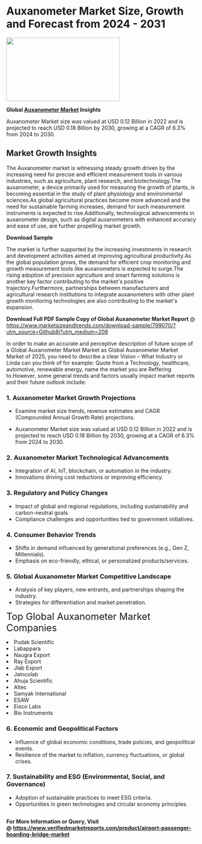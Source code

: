 <H1>Auxanometer Market Size, Growth and Forecast from 2024 - 2031</H1><img class="aligncenter size-medium wp-image-584254" src="https://thirdeyenews.in/wp-content/uploads/2024/09/Global-Market-Research-300x168.jpeg" alt="" width="300" height="168" /><p><strong>Global&nbsp;<a href="https://www.marketsizeandtrends.com/download-sample/799070/?utm_source=Github8j?utm_medium=208">Auxanometer Market</a> Insights</strong></p><p>Auxanometer Market size was valued at USD 0.12 Billion in 2022 and is projected to reach USD 0.18 Billion by 2030, growing at a CAGR of 6.3% from 2024 to 2030.</p><p><h2>Market Growth Insights</h2> <p>The Auxanometer market is witnessing steady growth driven by the increasing need for precise and efficient measurement tools in various industries, such as agriculture, plant research, and biotechnology.The auxanometer, a device primarily used for measuring the growth of plants, is becoming essential in the study of plant physiology and environmental sciences.As global agricultural practices become more advanced and the need for sustainable farming increases, demand for such measurement instruments is expected to rise.Additionally, technological advancements in auxanometer design, such as digital auxanometers with enhanced accuracy and ease of use, are further propelling market growth.</p> <p><strong>Download Sample</strong></p> <p>The market is further supported by the increasing investments in research and development activities aimed at improving agricultural productivity.As the global population grows, the demand for efficient crop monitoring and growth measurement tools like auxanometers is expected to surge.The rising adoption of precision agriculture and smart farming solutions is another key factor contributing to the market's positive trajectory.Furthermore, partnerships between manufacturers and agricultural research institutions to integrate auxanometers with other plant growth monitoring technologies are also contributing to the market's expansion.</p> <p><span class=""><strong>Download Full PDF Sample Copy of Global Auxanometer Market Report</strong> @ <a href="https://www.marketsizeandtrends.com/download-sample/799070/?utm_source=Github8j?utm_medium=208" target="_blank">https://www.marketsizeandtrends.com/download-sample/799070/?utm_source=Github8j?utm_medium=208</a></span></p><p>In order to make an accurate and perceptive description of future scope of a Global&nbsp;Auxanometer Market Market as Global&nbsp;Auxanometer Market Market of 2025, you need to describe a clear Vision &ndash; What Industry or Linda can you think of for example: Quote from a Technology, healthcare, automotive, renewable energy, name the market you are Reffering to.However, some general trends and factors usually impact market reports and their future outlook include:</p><h3>1.&nbsp;<strong>Auxanometer Market Growth Projections</strong></h3><ul><li>Examine market size trends, revenue estimates and CAGR (Compounded Annual Growth Rate) projections.</li><li><p>Auxanometer Market size was valued at USD 0.12 Billion in 2022 and is projected to reach USD 0.18 Billion by 2030, growing at a CAGR of 6.3% from 2024 to 2030.</p></li></ul><h3>2.&nbsp;<strong>Auxanometer Market Technological Advancements</strong></h3><ul><li>Integration of AI, IoT, blockchain, or automation in the industry.</li><li>Innovations driving cost reductions or improving efficiency.</li></ul><h3>3.&nbsp;<strong>Regulatory and Policy Changes</strong></h3><ul><li>Impact of global and regional regulations, including sustainability and carbon-neutral goals.</li><li>Compliance challenges and opportunities tied to government initiatives.</li></ul><h3>4.&nbsp;<strong>Consumer Behavior Trends</strong></h3><ul><li>Shifts in demand influenced by generational preferences (e.g., Gen Z, Millennials).</li><li>Emphasis on eco-friendly, ethical, or personalized products/services.</li></ul><h3>5.&nbsp;<strong>Global Auxanometer Market Competitive Landscape</strong></h3><ul><li>Analysis of key players, new entrants, and partnerships shaping the industry.</li><li>Strategies for differentiation and market penetration.</li></ul><p data-pm-slice="1 1 []"><span style="color: inherit; font-family: inherit; font-size: 25px;">Top Global Auxanometer Market Companies</span></p><div class="" data-test-id=""><p><li>Pudak Scientific</li><li> Labappara</li><li> Naugra Export</li><li> Ray Export</li><li> Jlab Export</li><li> Jaincolab</li><li> Ahuja Scientific</li><li> Altec</li><li> Samyak International</li><li> ESAW</li><li> Eisco Labs</li><li> Bio Instruments</li></p></div><h3>6.&nbsp;<strong>Economic and Geopolitical Factors</strong></h3><ul><li>Influence of global economic conditions, trade policies, and geopolitical events.</li><li>Resilience of the market to inflation, currency fluctuations, or global crises.</li></ul><h3>7.&nbsp;<strong>Sustainability and ESG (Environmental, Social, and Governance)</strong></h3><ul><li>Adoption of sustainable practices to meet ESG criteria.</li><li>Opportunities in green technologies and circular economy principles.</li></ul><h2><strong style="font-size: 14px;">For More Information or Query, Visit @&nbsp;</strong><a style="background-color: #ffffff; font-size: 14px;" href="https://www.marketsizeandtrends.com/report/auxanometer-market/" target="_blank">https://www.verifiedmarketreports.com/product/airport-passenger-boarding-bridge-market</a></h2>